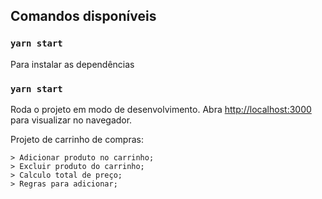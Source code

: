 ## Comandos disponíveis

### `yarn start`

Para instalar as dependências 

### `yarn start`

Roda o projeto em modo de desenvolvimento.
Abra [http://localhost:3000](http://localhost:3000) para visualizar no navegador.

Projeto de carrinho de compras:
    
    > Adicionar produto no carrinho;
    > Excluir produto do carrinho;
    > Calculo total de preço;
    > Regras para adicionar;





